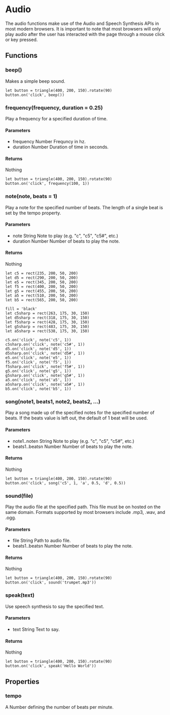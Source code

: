 # Audio

The audio functions make use of the Audio and Speech Synthesis APIs in most
modern browsers. It is important to note that most browsers will only play audio
after the user has interacted with the page through a mouse click or key
pressed.

## Functions

### beep()

Makes a simple beep sound.

```kidjs
let button = triangle(400, 200, 150).rotate(90)
button.on('click', beep())
```

### frequency(frequency, duration = 0.25)

Play a frequency for a specified duration of time.

#### Parameters
- frequency Number Frequncy in hz.
- duration Number Duration of time in seconds.

#### Returns
Nothing

```kidjs
let button = triangle(400, 200, 150).rotate(90)
button.on('click', frequency(100, 1))
```

### note(note, beats = 1)

Play a note for the specified number of beats. The length of a single beat is
set by the tempo property.

#### Parameters
- note String Note to play (e.g. "c", "c5", "c5#", etc.)
- duration Number Number of beats to play the note.

#### Returns
Nothing

```kidjs
let c5 = rect(235, 200, 50, 200)
let d5 = rect(290, 200, 50, 200)
let e5 = rect(345, 200, 50, 200)
let f5 = rect(400, 200, 50, 200)
let g5 = rect(455, 200, 50, 200)
let a5 = rect(510, 200, 50, 200)
let b5 = rect(565, 200, 50, 200)

fill = 'black'
let c5sharp = rect(263, 175, 30, 150)
let d5sharp = rect(318, 175, 30, 150)
let f5sharp = rect(428, 175, 30, 150)
let g5sharp = rect(483, 175, 30, 150)
let a5sharp = rect(538, 175, 30, 150)

c5.on('click', note('c5', 1))
c5sharp.on('click', note('c5#', 1))
d5.on('click', note('d5', 1))
d5sharp.on('click', note('d5#', 1))
e5.on('click', note('e5', 1))
f5.on('click', note('f5', 1))
f5sharp.on('click', note('f5#', 1))
g5.on('click', note('g5', 1))
g5sharp.on('click', note('g5#', 1))
a5.on('click', note('a5', 1))
a5sharp.on('click', note('a5#', 1))
b5.on('click', note('b5', 1))
```

### song(note1, beats1, note2, beats2, ...)

Play a song made up of the specified notes for the specified number of beats. If
the beats value is left out, the default of 1 beat will be used.

#### Parameters
- note1..noten String Note to play (e.g. "c", "c5", "c5#", etc.)
- beats1..beatsn Number Number of beats to play the note.

#### Returns
Nothing

```kidjs
let button = triangle(400, 200, 150).rotate(90)
button.on('click', song('c5', 1, 'a', 0.5, 'd', 0.5))
```

### sound(file)

Play the audio file at the specified path. This file must be on hosted on the
same domain. Formats supported by most browsers include .mp3, .wav, and .ogg.

#### Parameters
- file String Path to audio file.
- beats1..beatsn Number Number of beats to play the note.

#### Returns
Nothing

```kidjs
let button = triangle(400, 200, 150).rotate(90)
button.on('click', sound('trumpet.mp3'))
```

### speak(text)

Use speech synthesis to say the specified text.

#### Parameters
- text String Text to say.

#### Returns
Nothing

```kidjs
let button = triangle(400, 200, 150).rotate(90)
button.on('click', speak('Hello World'))
```

## Properties

### tempo

A Number defining the number of beats per minute.
